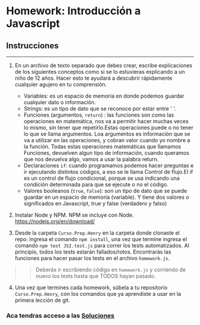 # Homework: Introducción a Javascript

## Instrucciones
---
1. En un archivo de texto separado que debes crear, escribe explicaciones de los siguientes conceptos como si se lo estuvieras explicando a un niño de 12 años. Hacer esto te ayudará a descubrir rápidamente cualquier agujero en tu comprensión.

	* Variables: es un espacio de memoria en donde podemos guardar cualquier dato o información.
	* Strings: es un tipo de dato que se reconoce por estar entre ' '.
	* Funciones (argumentos, `return`) : las funciones son como las operaciones en matemática, nos va a permitir hacer muchas veces lo mismo, sin tener que repetirlo.Estas operaciones puede o no tener lo que se llama argumentos. Loa argumentos es información que se va a utilizar en las operaciones, y cobran valor cuando yo nombre a la función.
   	Todas estas operaciones matemáticas que llamamos Funciones, devuelven algun tipo de información, cuando queramos que nos devuelva algo, vamos a usar la palabra return.
	* Declaraciones `if`: cuando programamos podemos hacer preguntas e ir ejecutando distintos códigos, a eso se le llama Control de flujo.El if es un control de flujo condicional, porque se usa indicando una condición determinada para que se ejecute o no el código.
	* Valores booleanos (`true`, `false`):  son un tipo de dato que se puede guardar en un espacio de memoria (variable). Y tiene dos valores o significados en Javascript, true y false (verdadero y falso)


2. Instalar Node y NPM. NPM se incluye con Node. https://nodejs.org/en/download/

3. Desde la carpeta `Curso.Prep.Henry` en la carpeta donde clonaste el repo: ingresa el comando `npm install`, una vez que termine ingresa el comando `npm test JSI.test.js` para correr los tests automatizados. Al principio, todos los tests estarán fallados/rotos. Encontrarás las funciones para hacer pasar los tests en el archivo `homework.js`.

>> Deberás ir escribiendo código en `homework.js` y corriendo de nuevo los tests hasta que TODOS hayan pasado.

4. Una vez que termines cada homework, súbela a tu repositorio `Curso.Prep.Henry`, con los comandos que ya aprendiste a usar en la primera lección de git. 


### Aca tendras acceso a las [Soluciones](https://github.com/atralice/Curso.Prep.Henry/blob/solution/02-JS-I/homework/homework.js)

